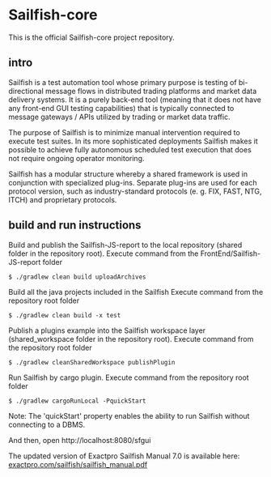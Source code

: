 Sailfish-core
==========

This is the official Sailfish-core project repository.

## intro

Sailfish is a test automation tool whose primary purpose is testing of bi-directional message flows in distributed trading platforms and market data delivery systems. It is a purely back-end tool (meaning that it does not have any front-end GUI testing capabilities) that is typically connected to message gateways / APIs utilized by trading or market data traffic.

The purpose of Sailfish is to minimize manual intervention required to execute test suites. In its more sophisticated deployments Sailfish makes it possible to achieve fully autonomous scheduled test execution that does not require ongoing operator monitoring.

Sailfish has a modular structure whereby a shared framework is used in conjunction with specialized plug-ins. Separate plug-ins are used for each protocol version, such as industry-standard protocols (e. g. FIX, FAST, NTG, ITCH) and proprietary protocols.


## build and run instructions

Build and publish the Sailfish-JS-report to the local repository (shared folder in the repository root).
Execute command from the FrontEnd/Sailfish-JS-report folder
```
$ ./gradlew clean build uploadArchives
```

Build all the java projects included in the Sailfish
Execute command from the repository root folder
```
$ ./gradlew clean build -x test
```

Publish a plugins example into the Sailfish workspace layer (shared_workspace folder in the repository root).
Execute command from the repository root folder
```
$ ./gradlew cleanSharedWorkspace publishPlugin
```

Run Sailfish by cargo plugin.
Execute command from the repository root folder
```
$ ./gradlew cargoRunLocal -PquickStart
```
Note: The 'quickStart' property enables the ability to run Sailfish without connecting to a DBMS.

And then, open http://localhost:8080/sfgui

The updated version of Exactpro Sailfish Manual 7.0 is available here: [exactpro.com/sailfish/sailfish_manual.pdf](https://exactpro.com/sailfish/sailfish_manual.pdf)
